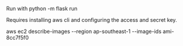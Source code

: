 Run with python -m flask run

Requires installing aws cli and configuring the access and secret key.

aws ec2 describe-images --region ap-southeast-1 --image-ids ami-8cc7f5f0


